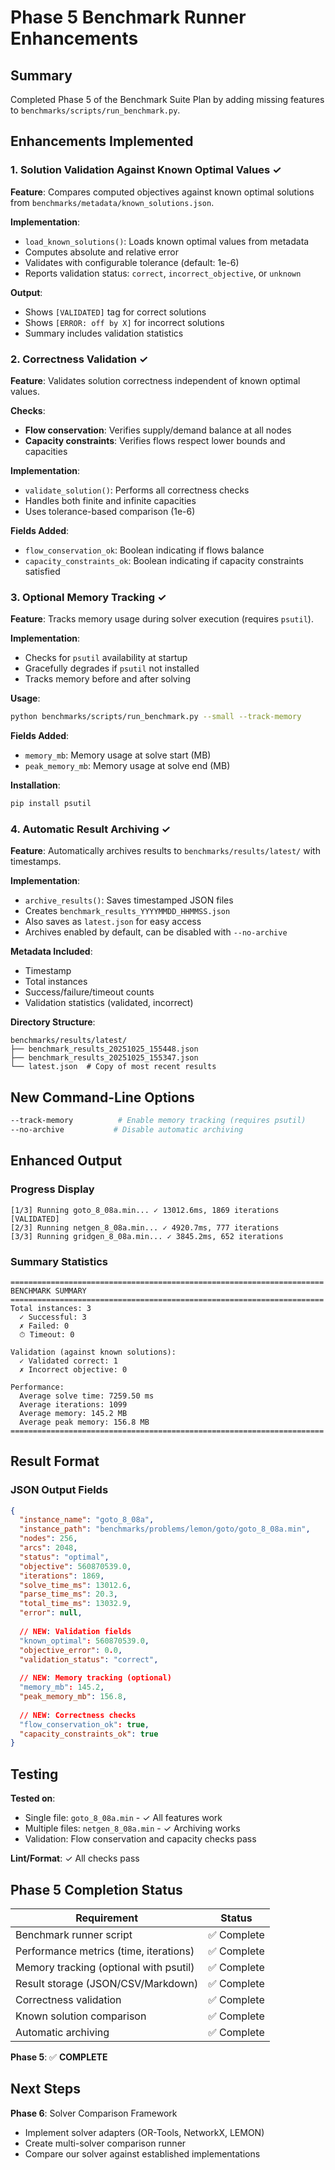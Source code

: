 # Phase 5 Benchmark Runner Enhancements

## Summary

Completed Phase 5 of the Benchmark Suite Plan by adding missing features to `benchmarks/scripts/run_benchmark.py`.

## Enhancements Implemented

### 1. Solution Validation Against Known Optimal Values ✓

**Feature**: Compares computed objectives against known optimal solutions from `benchmarks/metadata/known_solutions.json`.

**Implementation**:
- `load_known_solutions()`: Loads known optimal values from metadata
- Computes absolute and relative error
- Validates with configurable tolerance (default: 1e-6)
- Reports validation status: `correct`, `incorrect_objective`, or `unknown`

**Output**:
- Shows `[VALIDATED]` tag for correct solutions
- Shows `[ERROR: off by X]` for incorrect solutions
- Summary includes validation statistics

### 2. Correctness Validation ✓

**Feature**: Validates solution correctness independent of known optimal values.

**Checks**:
- **Flow conservation**: Verifies supply/demand balance at all nodes
- **Capacity constraints**: Verifies flows respect lower bounds and capacities

**Implementation**:
- `validate_solution()`: Performs all correctness checks
- Handles both finite and infinite capacities
- Uses tolerance-based comparison (1e-6)

**Fields Added**:
- `flow_conservation_ok`: Boolean indicating if flows balance
- `capacity_constraints_ok`: Boolean indicating if capacity constraints satisfied

### 3. Optional Memory Tracking ✓

**Feature**: Tracks memory usage during solver execution (requires `psutil`).

**Implementation**:
- Checks for `psutil` availability at startup
- Gracefully degrades if `psutil` not installed
- Tracks memory before and after solving

**Usage**:
```bash
python benchmarks/scripts/run_benchmark.py --small --track-memory
```

**Fields Added**:
- `memory_mb`: Memory usage at solve start (MB)
- `peak_memory_mb`: Memory usage at solve end (MB)

**Installation**:
```bash
pip install psutil
```

### 4. Automatic Result Archiving ✓

**Feature**: Automatically archives results to `benchmarks/results/latest/` with timestamps.

**Implementation**:
- `archive_results()`: Saves timestamped JSON files
- Creates `benchmark_results_YYYYMMDD_HHMMSS.json`
- Also saves as `latest.json` for easy access
- Archives enabled by default, can be disabled with `--no-archive`

**Metadata Included**:
- Timestamp
- Total instances
- Success/failure/timeout counts
- Validation statistics (validated, incorrect)

**Directory Structure**:
```
benchmarks/results/latest/
├── benchmark_results_20251025_155448.json
├── benchmark_results_20251025_155347.json
└── latest.json  # Copy of most recent results
```

## New Command-Line Options

```bash
--track-memory          # Enable memory tracking (requires psutil)
--no-archive           # Disable automatic archiving
```

## Enhanced Output

### Progress Display
```
[1/3] Running goto_8_08a.min... ✓ 13012.6ms, 1869 iterations [VALIDATED]
[2/3] Running netgen_8_08a.min... ✓ 4920.7ms, 777 iterations
[3/3] Running gridgen_8_08a.min... ✓ 3845.2ms, 652 iterations
```

### Summary Statistics
```
======================================================================
BENCHMARK SUMMARY
======================================================================
Total instances: 3
  ✓ Successful: 3
  ✗ Failed: 0
  ⏱ Timeout: 0

Validation (against known solutions):
  ✓ Validated correct: 1
  ✗ Incorrect objective: 0

Performance:
  Average solve time: 7259.50 ms
  Average iterations: 1099
  Average memory: 145.2 MB
  Average peak memory: 156.8 MB
======================================================================
```

## Result Format

### JSON Output Fields

```json
{
  "instance_name": "goto_8_08a",
  "instance_path": "benchmarks/problems/lemon/goto/goto_8_08a.min",
  "nodes": 256,
  "arcs": 2048,
  "status": "optimal",
  "objective": 560870539.0,
  "iterations": 1869,
  "solve_time_ms": 13012.6,
  "parse_time_ms": 20.3,
  "total_time_ms": 13032.9,
  "error": null,
  
  // NEW: Validation fields
  "known_optimal": 560870539.0,
  "objective_error": 0.0,
  "validation_status": "correct",
  
  // NEW: Memory tracking (optional)
  "memory_mb": 145.2,
  "peak_memory_mb": 156.8,
  
  // NEW: Correctness checks
  "flow_conservation_ok": true,
  "capacity_constraints_ok": true
}
```

## Testing

**Tested on**:
- Single file: `goto_8_08a.min` - ✓ All features work
- Multiple files: `netgen_8_08a.min` - ✓ Archiving works
- Validation: Flow conservation and capacity checks pass

**Lint/Format**: ✓ All checks pass

## Phase 5 Completion Status

| Requirement | Status |
|-------------|--------|
| Benchmark runner script | ✅ Complete |
| Performance metrics (time, iterations) | ✅ Complete |
| Memory tracking (optional with psutil) | ✅ Complete |
| Result storage (JSON/CSV/Markdown) | ✅ Complete |
| Correctness validation | ✅ Complete |
| Known solution comparison | ✅ Complete |
| Automatic archiving | ✅ Complete |

**Phase 5**: ✅ **COMPLETE**

## Next Steps

**Phase 6**: Solver Comparison Framework
- Implement solver adapters (OR-Tools, NetworkX, LEMON)
- Create multi-solver comparison runner
- Compare our solver against established implementations
